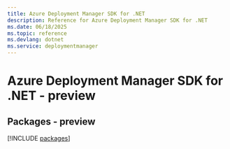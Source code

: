 ```yaml
---
title: Azure Deployment Manager SDK for .NET
description: Reference for Azure Deployment Manager SDK for .NET
ms.date: 06/18/2025
ms.topic: reference
ms.devlang: dotnet
ms.service: deploymentmanager
---
```

# Azure Deployment Manager SDK for .NET - preview
## Packages - preview
[!INCLUDE [packages](deployment-manager-index.md)]